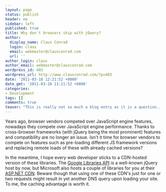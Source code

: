 ```yaml
---
layout: page
status: publish
header: no
sidebar: left
published: true
title: Why don't browsers ship with jQuery?
author:
  display_name: Claus Conrad
  login: claus
  email: webmaster@clausconrad.com
  url: ''
author_login: claus
author_email: webmaster@clausconrad.com
wordpress_id: 403
wordpress_url: http://www.clausconrad.com/?p=403
date: '2011-03-18 12:21:52 +0000'
date_gmt: '2011-03-18 11:21:52 +0000'
categories:
- Development
tags: []
comments: true
teaser: "This is really not so much a blog entry as it is a question... why don't browsers \"ship\" with jQuery and other common frameworks?"
---
```

Years ago, browser vendors competed over JavaScript engine features, nowadays they compete over JavaScript engine performance. Thanks to cross-browser frameworks (with jQuery being the most prominent) features and compatibility are no longer an issue. Isn't it time for browser vendors to compete on features such as pre-loading different JS framework versions and replacing remote loads of these with already cached versions?

In the meantime, I hope every web developer sticks to a CDN-hosted version of these libraries. The [Google Libraries API](http://code.google.com/apis/libraries/devguide.html) is a well-known jQuery host by now, but Microsoft also hosts a couple of libraries for you at their [ASP.NET CDN](http://www.asp.net/ajaxLibrary/CDN.ashx). Beware though that using one of these CDN's just for one or two requests might result in yet another DNS query upon loading your site. To me, the caching advantage is worth it.
